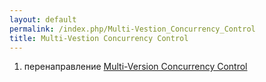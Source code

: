 ```yaml
---
layout: default
permalink: /index.php/Multi-Vestion_Concurrency_Control
title: Multi-Vestion Concurrency Control
---
```

1. перенаправление [Multi-Version Concurrency Control](Multi-Version_Concurrency_Control)